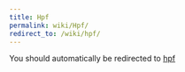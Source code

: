 ```yaml
---
title: Hpf
permalink: wiki/Hpf/
redirect_to: /wiki/hpf/
---
```


You should automatically be redirected to [hpf](/wiki/hpf/)
